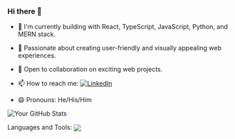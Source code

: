 ### Hi there 👋

<!--
**sheriffdeen-yusuf/sheriffdeen-yusuf** is a ✨ _special_ ✨ repository because its `README.md` (this file) appears on your GitHub profile.

Here are some ideas to get you started: -->

- 🔭 I'm currently building with React, TypeScript, JavaScript, Python, and MERN stack.
- 🌱 Passionate about creating user-friendly and visually appealing web experiences.
- 👯 Open to collaboration on exciting web projects.
- 📫 How to reach me: [![LinkedIn](https://img.shields.io/badge/LinkedIn-SheriffdeenYusuf-blue?style=flat-square&logo=linkedin&logoColor=white&link=https://www.linkedin.com/in/yourusername/)](https://www.linkedin.com/in/yusuf-sheriffdeen-203199185/)

- 😄 Pronouns: He/His/Him
<!-- - ⚡ Fun fact: ... -->


![Your GitHub Stats](https://github-readme-stats.vercel.app/api?username=sheriffdeen-yusuf&show_icons=true)

Languages and Tools: 
<a href="https://github.com/sheriffdeen-yusuf">
  <img align="center" src="https://github-readme-stats.vercel.app/api/top-langs/?username=sheriffdeen-yusuf&theme=nightowl&hide_langs_below=1" />
</a>

